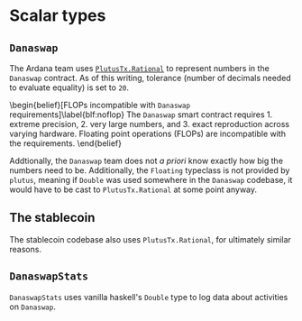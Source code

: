 # Scalar types

## `Danaswap`

The Ardana team uses [`PlutusTx.Rational`](https://github.com/input-output-hk/plutus/blob/master/plutus-tx/src/PlutusTx/Ratio.hs) to represent numbers in the `Danaswap` contract. As of this writing, tolerance (number of decimals needed to evaluate equality) is set to `20`. 

\begin{belief}[FLOPs incompatible with `Danaswap` requirements]\label{blf:noflop}
The `Danaswap` smart contract requires 1. extreme precision, 2. very large numbers, and 3. exact reproduction across varying hardware. Floating point operations (FLOPs) are incompatible with the requirements. 
\end{belief}

Addtionally, the `Danaswap` team does not _a priori_ know exactly how big the numbers need to be. Additionally, the `Floating` typeclass is not provided by `plutus`, meaning if `Double` was used somewhere in the `Danaswap` codebase, it would have to be cast to `PlutusTx.Rational` at some point anyway. 

## The stablecoin

The stablecoin codebase also uses `PlutusTx.Rational`, for ultimately similar reasons. 

## `DanaswapStats` 

`DanaswapStats` uses vanilla haskell's `Double` type to log data about activities on `Danaswap`. 
